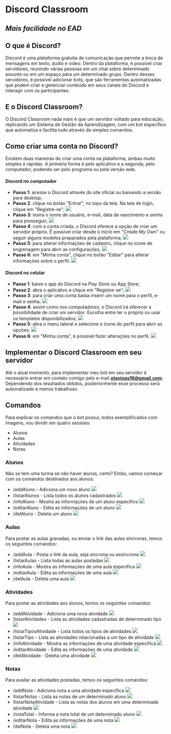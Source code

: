 # Discord Classroom
## _Mais facilidade no EAD_

## O que é Discord?
Discord é uma plataforma gratuita de comunicação que permite a troca de mensagens em texto, áudio e vídeo. Dentro da plataforma, é possível criar servidores, reunindo várias pessoas em um chat sobre determinado assunto ou em um espaço para um determinado grupo. Dentro desses servidores, é possível adicionar bots, que são ferramentas automatizadas que podem criar e gerenciar conteúdo em seus canais do Discord e interagir com os participantes.

## E o Discord Classroom?
O Discord Classroom nada mais é que um servidor voltado para educação, replicando um Sistema de Gestão da Aprendizagem, com um bot específico que automatiza e facilita tudo através de simples comandos.

## Como criar uma conta no Discord?
Existem duas maneiras de criar uma conta na plataforma, ambas muito simples e rápidas. A primeira forma é pelo aplicativo e a segunda, pelo computador, podendo ser pelo programa ou pela versão web.

#### Discord no computador
- **Passo 1**: acesse o Discord através do site oficial ou baixando a versão para desktop;
- **Passo 2**: clique no botão "Entrar", no topo da tela. Na tela de login, clique em "Registre-se";
![](https://imgur.com/WVhUlGb.png)
- **Passo 3**: insira o nome de usuário, e-mail, data de nascimento e senha para prosseguir;
![](https://imgur.com/nWrbKNq.png)
- **Passo 4**: com a conta criada, o Discord oferece a opção de criar um servidor próprio. É possível criar desde o início em "Create My Own" ou seguir alguns modelos preparados pela plataforma;
![](https://imgur.com/gqM5it3.png)
- **Passo 5**: para alterar informações de cadastro, clique no ícone de engrenagem para abrir as configurações;
![](https://imgur.com/JhN1O5X.png)
- **Passo 6**: em "Minha conta", clique no botão "Editar" para alterar informações sobre o perfil.
![](https://imgur.com/56c5p0Z.png)

#### Discord no celular
- **Passo 1**: baixe o app do Discord na Play Store ou App Store;
- **Passo 2**: abra o aplicativo e clique em "Registre-se";
![](https://imgur.com/MsIsQhH.png)
- **Passo 3**: para criar uma conta basta inserir um nome para o perfil, e-mail e senha;
![](https://imgur.com/Wyq2qfT.png)
- **Passo 4**: assim como nos computadores, o Discord irá oferecer a possibilidade de criar um servidor. Escolha entre ter o próprio ou usar os templates disponibilizados;
![](https://imgur.com/r7xVp7P.png)
- **Passo 5**: abra o menu lateral e selecione o ícone do perfil para abrir as opções;
![](https://imgur.com/HmPAn8e.png)
- **Passo 6**: em "Minha conta", é possível fazer alterações no perfil.
![](https://imgur.com/8imdIZl.png)

## Implementar o Discord Classroom em seu servidor
Até o atual momento, para implementar meu bot em seu servidor é necessário entrar em contato comigo pelo e-mail **otavioqs16@gmail.com**. Dependendo dos resultados obtidos, posteriormente esse processo será automatizado e menos trabalhoso.

## Comandos
Para explicar os comandos que o bot possui, todos exemplificados com imagens, vou dividir em quatro sessões:
- Alunos
- Aulas
- Atividades
- Notas

### Alunos
Não se tem uma turma se não haver alunos, certo? Então, vamos começar com os comandos destinados aos alunos:
- /addAluno - Adiciona um novo aluno
![](https://imgur.com/gHan9kU.png)
- /listarAlunos - Lista todos os alunos cadastrados
![](https://imgur.com/hJyckAC.png)
- /infoAluno - Mostra as informações de um aluno específico
![](https://imgur.com/u1yiQu0.png)
- /editarAluno - Edita as informações de um aluno
![](https://imgur.com/KcLekO8.png)
- /delAluno - Deleta um aluno
![](https://imgur.com/yF7IKZi.png)

### Aulas
Para postar as aulas gravadas, ou enviar o link das aulas síncronas, temos os seguintes comandos:
- /addAula - Posta o link da aula, seja síncrona ou assíncrona
![](https://imgur.com/NRUMWMz.png)
- /listarAulas - Lista todas as aulas postadas
![](https://imgur.com/wKt7UJA.png)
- /infoAula - Mostra as informações de uma aula específica
![](https://imgur.com/0bTnaC5.png)
- /editarAula - Edita as informações de uma aula
![](https://imgur.com/jDZYVg1.png)
- /delAula - Deleta uma aula
![](https://imgur.com/wKcwPvB.png)

### Atividades
Para postar as atividades aos alunos, temos os seguintes comandos:
- /addAtividade - Adiciona uma nova atividade
![](https://imgur.com/HtQQA83.png)
- !listarAtividades - Lista as atividades cadastradas de determinado tipo
![](https://imgur.com/1nz9cPO.png)
- /listarTiposAtividade - Lista todos os tipos de atividades
![](https://imgur.com/hmqE1zn.png)
- /listarTipo - Lista as atividades relacionadas a um tipo de atividade
![](https://imgur.com/ojQRXAA.png)
- /infoAtividade - Mostra as informações de uma atividade específica
![](https://imgur.com/JdbmyRc.png)
- /editarAtividade - Edita as informações de uma atividade
![](https://imgur.com/oR9Eurh.png)
- /delAtividade - Deleta uma atividade
![](https://imgur.com/kQewiBV.png)

### Notas
Para avaliar as atividades postadas, temos os seguintes comandos:
- /addNota - Adiciona nota a uma atividade específica
![](https://imgur.com/MDedPQd.png)
- !listarNotas - Lista as notas de um determinado aluno
![](https://imgur.com/WLG9B1Y.png)
- !listarNotaAtividade - Lista as notas dos alunos em uma determinada atividade
![](https://imgur.com/0sCf8C4.png)
- /notaTotal - Informa a nota total de um determinado aluno
![](https://imgur.com/UUJYdKr.png)
- /editarNota - Edita as informações de uma nota
![](https://imgur.com/41VfuLn.png)
- /delNota - Deleta uma nota
![](https://imgur.com/GLK4FuK.png)
